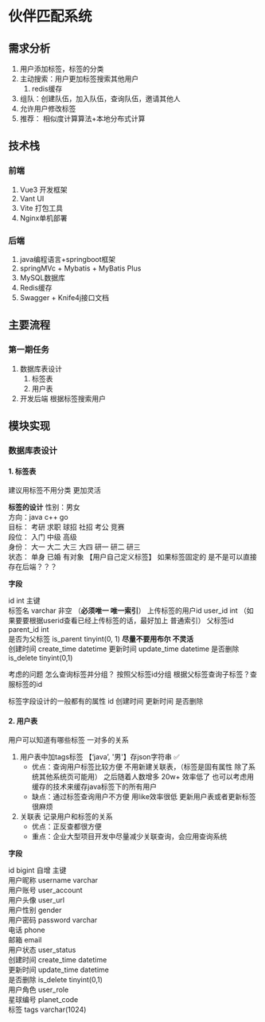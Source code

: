 # 伙伴匹配系统

## 需求分析
1. 用户添加标签，标签的分类
2. 主动搜索：用户更加标签搜索其他用户
    1. redis缓存
3. 组队：创建队伍，加入队伍，查询队伍，邀请其他人
4. 允许用户修改标签
5. 推荐： 相似度计算算法+本地分布式计算


## 技术栈
### 前端
1. Vue3 开发框架
2. Vant UI
3. Vite 打包工具
4. Nginx单机部署

### 后端
1. java编程语言+springboot框架
2. springMVc + Mybatis + MyBatis Plus
3. MySQL数据库
4. Redis缓存
5. Swagger + Knife4j接口文档


## 主要流程

### 第一期任务
1. 数据库表设计
   1. 标签表
   2. 用户表
2. 开发后端 根据标签搜索用户




## 模块实现

### 数据库表设计

#### 1. 标签表
建议用标签不用分类 更加灵活

**标签的设计**
性别：男女  
方向：java  c++ go  
目标： 考研 求职 球招 社招 考公 竞赛  
段位： 入门 中级 高级  
身份： 大一 大二 大三 大四 研一 研二 研三   
状态： 单身 已婚 有对象
【用户自己定义标签】
如果标签固定的 是不是可以直接存在后端？？？

**字段**

id int 主键   
标签名 varchar 非空 （**必须唯一 唯一索引**）
上传标签的用户id user_id int  （如果要要根据userid查看已经上传标签的话，最好加上 普通索引）
父标签id parent_id int  
是否为父标签 is_parent tinyint(0, 1) **尽量不要用布尔 不灵活**  
创建时间 create_time   datetime
更新时间 update_time   datetime
是否删除 is_delete tinyint(0,1)

考虑的问题 怎么查询标签并分组？ 按照父标签id分组
根据父标签查询子标签？查服标签的id

标签字段设计的一般都有的属性
id 创建时间 更新时间 是否删除

#### 2. 用户表
用户可以知道有哪些标签 一对多的关系
   1. 用户表中加tags标签 【‘java’, '男'】存json字符串 ✅
      - 优点：查询用户标签比较方便 不用新建关联表，（标签是固有属性 除了系统其他系统页可能用）
        之后随着人数增多 20w+ 效率低了 也可以考虑用缓存的技术来缓存java标签下的所有用户
      - 缺点：通过标签查询用户不方便 用like效率很低 更新用户表或者更新标签很麻烦
   2. 关联表 记录用户和标签的关系 
      - 优点：正反查都很方便
      - 重点：企业大型项目开发中尽量减少关联查询，会应用查询系统

**字段**

id bigint 自增 主键  
用户昵称 username varchar  
用户账号 user_account  
用户头像 user_url  
用户性别 gender  
用户密码 password varchar  
电话 phone  
邮箱 email  
用户状态 user_status  
创建时间 create_time   datetime  
更新时间 update_time   datetime  
是否删除 is_delete tinyint(0,1)  
用户角色 user_role  
星球编号 planet_code  
标签 tags  varchar(1024)